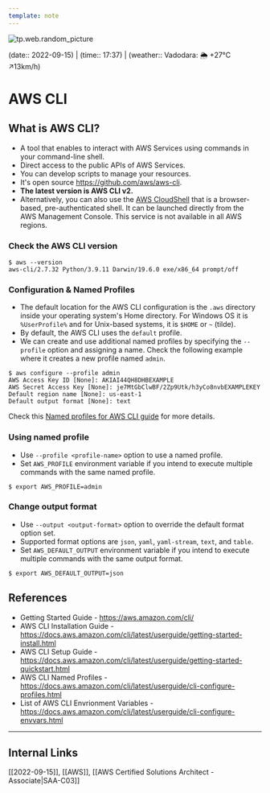 ```yaml
---
template: note
---
```

![tp.web.random_picture](https://images.unsplash.com/photo-1523474253046-8cd2748b5fd2?crop=entropy&cs=tinysrgb&fit=crop&fm=jpg&h=300&ixid=MnwxfDB8MXxyYW5kb218MHx8bGFuZHNjYXBlLHdhdGVyLG1vdW50YWlufHx8fHx8MTY2MTU3NjExNA&ixlib=rb-1.2.1&q=80&utm_campaign=api-credit&utm_medium=referral&utm_source=unsplash_source&w=900)

(date:: 2022-09-15) | (time:: 17:37) | (weather:: Vadodara: 🌦   +27°C ↗13km/h)

# AWS CLI

## What is AWS CLI?
- A tool that enables to interact with AWS Services using commands in your command-line shell.
- Direct access to the public APIs of AWS Services.
- You can develop scripts to manage your resources.
- It's open source https://github.com/aws/aws-cli.
- **The latest version is AWS CLI v2.**
- Alternatively, you can also use the [AWS CloudShell](https://docs.aws.amazon.com/cloudshell/latest/userguide/welcome.html) that is a browser-based, pre-authenticated shell. It can be launched directly from the AWS Management Console. This service is not available in all AWS regions.

### Check the AWS CLI version
```shell
$ aws --version
aws-cli/2.7.32 Python/3.9.11 Darwin/19.6.0 exe/x86_64 prompt/off
```

### Configuration & Named Profiles
- The default location for the AWS CLI configuration is the `.aws` directory inside your operating system's Home directory. For Windows OS it is `%UserProfile%` and for Unix-based systems, it is `$HOME` or `~` (tilde).
- By default, the AWS CLI uses the `default` profile. 
- We can create and use additional named profiles by specifying the `--profile` option and assigning a name. Check the following example where it creates a new profile named `admin`.

```shell
$ aws configure --profile admin
AWS Access Key ID [None]: AKIAI44QH8DHBEXAMPLE
AWS Secret Access Key [None]: je7MtGbClwBF/2Zp9Utk/h3yCo8nvbEXAMPLEKEY
Default region name [None]: us-east-1
Default output format [None]: text
```

Check this [Named profiles for AWS CLI guide](https://docs.aws.amazon.com/cli/latest/userguide/cli-configure-profiles.html) for more details.

### Using named profile
- Use `--profile <profile-name>` option to use a named profile.
- Set `AWS_PROFILE` environment variable if you intend to execute multiple commands with the same named profile.

```shell
$ export AWS_PROFILE=admin
```

### Change output format
- Use `--output <output-format>` option to override the default format option set.
- Supported format options are `json`, `yaml`, `yaml-stream`, `text`, and `table`.
- Set `AWS_DEFAULT_OUTPUT` environment variable if you intend to execute multiple commands with the same output format.

```shell
$ export AWS_DEFAULT_OUTPUT=json
```

## References
- Getting Started Guide - https://aws.amazon.com/cli/
- AWS CLI Installation Guide - https://docs.aws.amazon.com/cli/latest/userguide/getting-started-install.html
- AWS CLI Setup Guide - https://docs.aws.amazon.com/cli/latest/userguide/getting-started-quickstart.html
- AWS CLI Named Profiles - https://docs.aws.amazon.com/cli/latest/userguide/cli-configure-profiles.html
- List of AWS CLI Envrionment Variables - https://docs.aws.amazon.com/cli/latest/userguide/cli-configure-envvars.html

---
## Internal Links
[[2022-09-15]], [[AWS]], [[AWS Certified Solutions Architect - Associate|SAA-C03]]